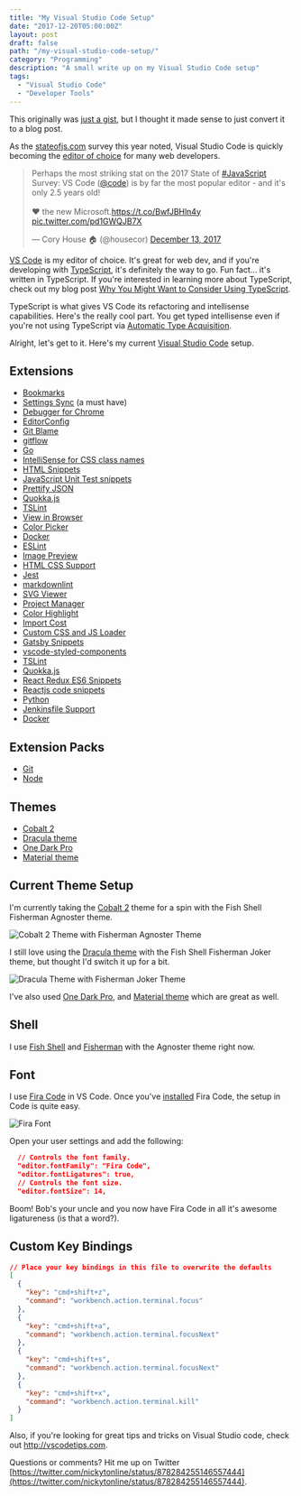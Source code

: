 ```yaml
---
title: "My Visual Studio Code Setup"
date: "2017-12-20T05:00:00Z"
layout: post
draft: false
path: "/my-visual-studio-code-setup/"
category: "Programming"
description: "A small write up on my Visual Studio Code setup"
tags:
  - "Visual Studio Code"
  - "Developer Tools"
---
```


This originally was [just a gist](https://gist.github.com/nickytonline/3d5ffeab871a6662d7a3f89bb0bed0f8), but I thought it made sense to just convert it to a blog post.

As the [stateofjs.com](https://stateofjs.com) survey this year noted, Visual Studio Code is quickly becoming the [editor of choice](https://stateofjs.com/2017/other-tools/) for many web developers.

<blockquote class="twitter-tweet"><p lang="en" dir="ltr">Perhaps the most striking stat on the 2017 State of <a href="https://twitter.com/hashtag/JavaScript?src=hash&amp;ref_src=twsrc%5Etfw">#JavaScript</a> Survey: VS Code (<a href="https://twitter.com/code?ref_src=twsrc%5Etfw">@code</a>) is by far the most popular editor - and it&#39;s only 2.5 years old!<br><br>❤️ the new Microsoft.<a href="https://t.co/BwfJBHln4y">https://t.co/BwfJBHln4y</a> <a href="https://t.co/pd1GWQJB7X">pic.twitter.com/pd1GWQJB7X</a></p>&mdash; Cory House 🏠 (@housecor) <a href="https://twitter.com/housecor/status/940799686826430464?ref_src=twsrc%5Etfw">December 13, 2017</a></blockquote> <script async src="https://platform.twitter.com/widgets.js" charset="utf-8"></script>

[VS Code](https://code.visualstudio.com/Download) is my editor of choice. It's great for web dev, and if you're developing with [TypeScript](http://www.typescriptlang.org), it's definitely the way to go. Fun fact... it's written in TypeScript. If you're interested in learning more about TypeScript, check out my blog post [Why You Might Want to Consider Using TypeScript](why-you-might-want-to-consider-using-typescript).

TypeScript is what gives VS Code its refactoring and intellisense capabilities. Here's the really cool part. You get typed intellisense even if you're not using TypeScript via [Automatic Type Acquisition](https://code.visualstudio.com/docs/languages/javascript#_automatic-type-acquisition).

Alright, let's get to it. Here's my current [Visual Studio Code](https://code.visualstudio.com) setup.

Extensions
----------

* [Bookmarks](https://marketplace.visualstudio.com/items?itemName=alefragnani.Bookmarks)
* [Settings Sync](https://marketplace.visualstudio.com/items?itemName=Shan.code-settings-sync) (a must have)
* [Debugger for Chrome](https://marketplace.visualstudio.com/items?itemName=msjsdiag.debugger-for-chrome)
* [EditorConfig](https://marketplace.visualstudio.com/items?itemName=EditorConfig.EditorConfig)
* [Git Blame](https://marketplace.visualstudio.com/items?itemName=waderyan.gitblame)
* [gitflow](https://marketplace.visualstudio.com/items?itemName=vector-of-bool.gitflow)
* [Go](https://marketplace.visualstudio.com/items?itemName=lukehoban.Go)
* [IntelliSense for CSS class names](https://marketplace.visualstudio.com/items?itemName=Zignd.html-css-class-completion)
* [HTML Snippets](https://marketplace.visualstudio.com/items?itemName=abusaidm.html-snippets)
* [JavaScript Unit Test snippets](https://marketplace.visualstudio.com/items?itemName=iZDT.javascript-unit-test-snippet)
* [Prettify JSON](https://marketplace.visualstudio.com/items?itemName=mohsen1.prettify-json)
* [Quokka.js](https://marketplace.visualstudio.com/items?itemName=WallabyJs.quokka-vscode)
* [TSLint](https://marketplace.visualstudio.com/items?itemName=eg2.tslint)
* [View in Browser](https://marketplace.visualstudio.com/items?itemName=qinjia.view-in-browser)
* [Color Picker](https://marketplace.visualstudio.com/items?itemName=anseki.vscode-color)
* [Docker](https://marketplace.visualstudio.com/items?itemName=PeterJausovec.vscode-docker)
* [ESLint](https://marketplace.visualstudio.com/items?itemName=dbaeumer.vscode-eslint)
* [Image Preview](https://marketplace.visualstudio.com/items?itemName=kisstkondoros.vscode-gutter-preview)
* [HTML CSS Support](https://marketplace.visualstudio.com/items?itemName=ecmel.vscode-html-css)
* [Jest](https://marketplace.visualstudio.com/items?itemName=Orta.vscode-jest)
* [markdownlint](https://marketplace.visualstudio.com/items?itemName=DavidAnson.vscode-markdownlint)
* [SVG Viewer](https://marketplace.visualstudio.com/items?itemName=cssho.vscode-svgviewer)
* [Project Manager](https://marketplace.visualstudio.com/items?itemName=alefragnani.project-manager)
* [Color Highlight](https://marketplace.visualstudio.com/items?itemName=naumovs.color-highlight)
* [Import Cost](https://marketplace.visualstudio.com/items?itemName=wix.vscode-import-cost)
* [Custom CSS and JS Loader](https://marketplace.visualstudio.com/items?itemName=be5invis.vscode-custom-css)
* [Gatsby Snippets](https://marketplace.visualstudio.com/items?itemName=nickytonline.vscode-gatsby-snippets)
* [vscode-styled-components](https://marketplace.visualstudio.com/items?itemName=jpoissonnier.vscode-styled-components)
* [TSLint](https://marketplace.visualstudio.com/items?itemName=eg2.tslint)
* [Quokka.js](https://marketplace.visualstudio.com/items?itemName=WallabyJs.quokka-vscode)
* [React Redux ES6 Snippets](https://marketplace.visualstudio.com/items?itemName=timothymclane.react-redux-es6-snippets)
* [Reactjs code snippets](https://marketplace.visualstudio.com/items?itemName=xabikos.ReactSnippets)
* [Python](https://marketplace.visualstudio.com/items?itemName=ms-python.python)
* [Jenkinsfile Support](https://marketplace.visualstudio.com/items?itemName=secanis.jenkinsfile-support)
* [Docker](https://marketplace.visualstudio.com/items?itemName=PeterJausovec.vscode-docker)

Extension Packs
---------------

* [Git](https://marketplace.visualstudio.com/items?itemName=donjayamanne.git-extension-pack)
* [Node](https://marketplace.visualstudio.com/items?itemName=waderyan.nodejs-extension-pack)

Themes
------

* [Cobalt 2](https://marketplace.visualstudio.com/items?itemName=wesbos.theme-cobalt2)
* [Dracula theme](https://marketplace.visualstudio.com/items?itemName=dracula-theme.theme-dracula)
* [One Dark Pro](https://marketplace.visualstudio.com/items?itemName=zhuangtongfa.Material-theme)
* [Material theme](https://marketplace.visualstudio.com/items?itemName=Equinusocio.vsc-material-theme)

Current Theme Setup
-------------------

I'm currently taking the [Cobalt 2](https://marketplace.visualstudio.com/items?itemName=wesbos.theme-cobalt2) theme for a spin with the Fish Shell Fisherman Agnoster theme.

![Cobalt 2 Theme with Fisherman Agnoster Theme](https://gist.githubusercontent.com/nickytonline/3d5ffeab871a6662d7a3f89bb0bed0f8/raw/c00e3c60587414e788f62f89a503bc5a9b220bd0/cobalt2_agnoster_theme.jpg)

I still love using the [Dracula theme](https://marketplace.visualstudio.com/items?itemName=dracula-theme.theme-dracula) with the Fish Shell Fisherman Joker theme, but thought I'd switch it up for a bit.

![Dracula Theme with Fisherman Joker Theme](https://gist.githubusercontent.com/nickytonline/3d5ffeab871a6662d7a3f89bb0bed0f8/raw/c00e3c60587414e788f62f89a503bc5a9b220bd0/dracula_joker_theme.jpg)

I've also used [One Dark Pro](https://marketplace.visualstudio.com/items?itemName=zhuangtongfa.Material-theme), and [Material theme](https://marketplace.visualstudio.com/items?itemName=Equinusocio.vsc-material-theme) which are great as well.

Shell
-----

I use [Fish Shell](https://fishshell.com) and [Fisherman](https://github.com/fisherman/fisherman) with the Agnoster theme right now.

Font
----

I use [Fira Code](https://github.com/tonsky/FiraCode) in VS Code. Once you've [installed](https://github.com/tonsky/FiraCode/wiki#installing-font) Fira Code, the setup in Code is quite easy.

![Fira Font](https://camo.githubusercontent.com/3a8948f34284f378ead7af5846aa432035c687ad/687474703a2f2f732e746f6e736b792e6d652f696d67732f666972615f636f64655f6c6f676f2e737667)

Open your user settings and add the following:

```json
  // Controls the font family.
  "editor.fontFamily": "Fira Code",
  "editor.fontLigatures": true,
  // Controls the font size.
  "editor.fontSize": 14,
```

Boom! Bob's your uncle and you now have Fira Code in all it's awesome ligatureness (is that a word?).

Custom Key Bindings
-------------------

```json
// Place your key bindings in this file to overwrite the defaults
[
  {
    "key": "cmd+shift+z",
    "command": "workbench.action.terminal.focus"
  },
  {
    "key": "cmd+shift+a",
    "command": "workbench.action.terminal.focusNext"
  },
  {
    "key": "cmd+shift+s",
    "command": "workbench.action.terminal.focusNext"
  },
  {
    "key": "cmd+shift+x",
    "command": "workbench.action.terminal.kill"
  }
]
```

Also, if you're looking for great tips and tricks on Visual Studio code, check out http://vscodetips.com.

Questions or comments? Hit me up on Twitter [https://twitter.com/nickytonline/status/878284255146557444](https://twitter.com/nickytonline/status/878284255146557444).

